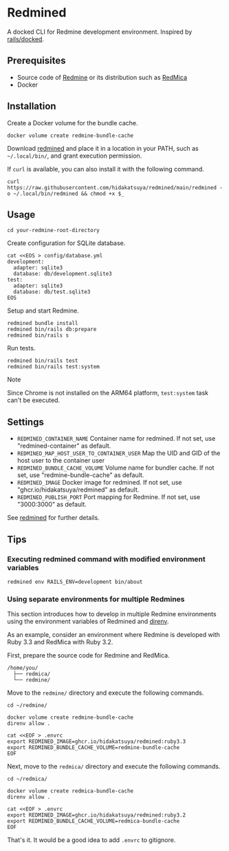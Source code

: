 # Redmined

A docked CLI for Redmine development environment. Inspired by [rails/docked](https://github.com/rails/docked).

## Prerequisites

* Source code of [Redmine](https://github.com/redmine/redmine) or its distribution such as [RedMica](https://github.com/redmica/redmica)
* Docker

## Installation

Create a Docker volume for the bundle cache.

```shell
docker volume create redmine-bundle-cache
```

Download [redmined](./redmined) and place it in a location in your PATH, such as `~/.local/bin/`, and grant execution permission.

If `curl` is available, you can also install it with the following command.

```shell
curl https://raw.githubusercontent.com/hidakatsuya/redmined/main/redmined -o ~/.local/bin/redmined && chmod +x $_
```

## Usage

```shell
cd your-redmine-root-directory
```

Create configuration for SQLite database.

```shell
cat <<EOS > config/database.yml
development:
  adapter: sqlite3
  database: db/development.sqlite3
test:
  adapter: sqlite3
  database: db/test.sqlite3
EOS
```

Setup and start Redmine.

```shell
redmined bundle install
redmined bin/rails db:prepare
redmined bin/rails s
```

Run tests.

```shell
redmined bin/rails test
redmined bin/rails test:system
```

> [!NOTE]
> Since Chrome is not installed on the ARM64 platform, `test:system` task can't be executed.

## Settings

* `REDMINED_CONTAINER_NAME` Container name for redmined. If not set, use "redmined-container" as default.
* `REDMINED_MAP_HOST_USER_TO_CONTAINER_USER` Map the UID and GID of the host user to the container user
* `REDMINED_BUNDLE_CACHE_VOLUME` Volume name for bundler cache. If not set, use "redmine-bundle-cache" as default.
* `REDMINED_IMAGE` Docker image for redmined. If not set, use "ghcr.io/hidakatsuya/redmined" as default.
* `REDMINED_PUBLISH_PORT` Port mapping for Redmine. If not set, use "3000:3000" as default.

See [redmined](https://github.com/hidakatsuya/redmined/blob/main/redmined) for further details.

## Tips

### Executing redmined command with modified environment variables

```shell
redmined env RAILS_ENV=development bin/about
```

### Using separate environments for multiple Redmines

This section introduces how to develop in multiple Redmine environments using the environment variables of Redmined and [direnv](https://github.com/direnv/direnv).

As an example, consider an environment where Redmine is developed with Ruby 3.3 and RedMica with Ruby 3.2.

First, prepare the source code for Redmine and RedMica.
```
/home/you/
  ├── redmica/
  └── redmine/
```

Move to the `redmine/` directory and execute the following commands.
```shell
cd ~/redmine/

docker volume create redmine-bundle-cache
direnv allow .

cat <<EOF > .envrc
export REDMINED_IMAGE=ghcr.io/hidakatsuya/redmined:ruby3.3
export REDMINED_BUNDLE_CACHE_VOLUME=redmine-bundle-cache
EOF
```

Next, move to the `redmica/` directory and execute the following commands.
```shell
cd ~/redmica/

docker volume create redmica-bundle-cache
direnv allow .

cat <<EOF > .envrc
export REDMINED_IMAGE=ghcr.io/hidakatsuya/redmined:ruby3.2
export REDMINED_BUNDLE_CACHE_VOLUME=redmica-bundle-cache
EOF
```

That's it. It would be a good idea to add `.envrc` to gitignore.
